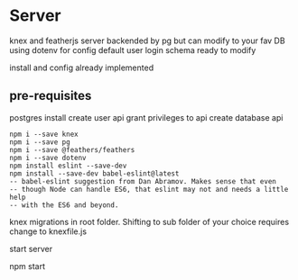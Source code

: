# Server

knex and featherjs server
backended by pg but can modify to your fav DB
using dotenv for config
default user login schema ready to modify

install and config already implemented

pre-requisites
--------------
postgres install
create user api
grant privileges to api
create database api


    npm i --save knex
    npm i --save pg
    npm i --save @feathers/feathers
    npm i --save dotenv
    npm install eslint --save-dev
    npm install --save-dev babel-eslint@latest
    -- babel-eslint suggestion from Dan Abramov. Makes sense that even 
    -- though Node can handle ES6, that eslint may not and needs a little help
    -- with the ES6 and beyond.

knex migrations in root folder.
Shifting to sub folder of your choice requires change to knexfile.js

start server

npm start




